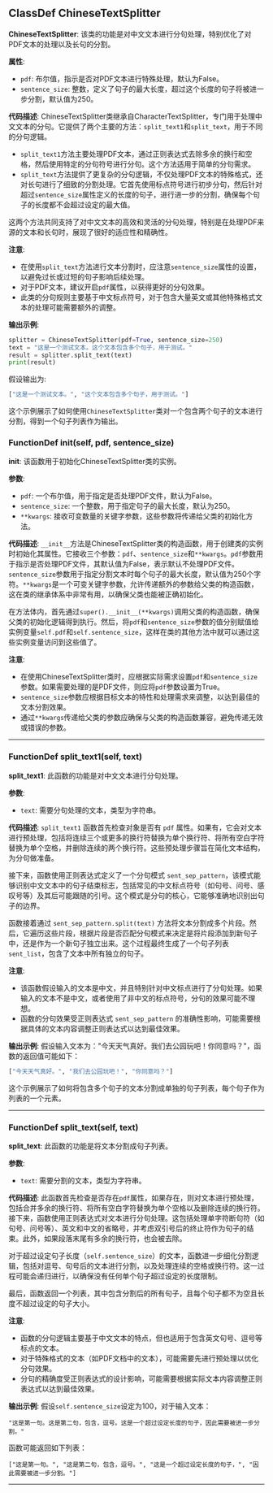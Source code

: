 ## ClassDef ChineseTextSplitter

**ChineseTextSplitter**: 该类的功能是对中文文本进行分句处理，特别优化了对PDF文本的处理以及长句的分割。

**属性**:

- `pdf`: 布尔值，指示是否对PDF文本进行特殊处理，默认为False。
- `sentence_size`: 整数，定义了句子的最大长度，超过这个长度的句子将被进一步分割，默认值为250。

**代码描述**:
ChineseTextSplitter类继承自CharacterTextSplitter，专门用于处理中文文本的分句。它提供了两个主要的方法：`split_text1`和`split_text`，用于不同的分句逻辑。

- `split_text1`方法主要处理PDF文本，通过正则表达式去除多余的换行和空格，然后使用特定的分句符号进行分句。这个方法适用于简单的分句需求。
- `split_text`方法提供了更复杂的分句逻辑，不仅处理PDF文本的特殊格式，还对长句进行了细致的分割处理。它首先使用标点符号进行初步分句，然后针对超过`sentence_size`属性定义的长度的句子，进行进一步的分割，确保每个句子的长度都不会超过设定的最大值。

这两个方法共同支持了对中文文本的高效和灵活的分句处理，特别是在处理PDF来源的文本和长句时，展现了很好的适应性和精确性。

**注意**:

- 在使用`split_text`方法进行文本分割时，应注意`sentence_size`属性的设置，以避免过长或过短的句子影响后续处理。
- 对于PDF文本，建议开启`pdf`属性，以获得更好的分句效果。
- 此类的分句规则主要基于中文标点符号，对于包含大量英文或其他特殊格式文本的处理可能需要额外的调整。

**输出示例**:

```python
splitter = ChineseTextSplitter(pdf=True, sentence_size=250)
text = "这是一个测试文本。这个文本包含多个句子，用于测试。"
result = splitter.split_text(text)
print(result)
```

假设输出为:

```python
["这是一个测试文本。", "这个文本包含多个句子，用于测试。"]
```

这个示例展示了如何使用`ChineseTextSplitter`类对一个包含两个句子的文本进行分割，得到一个句子列表作为输出。

### FunctionDef **init**(self, pdf, sentence_size)

****init****: 该函数用于初始化ChineseTextSplitter类的实例。

**参数**:

- `pdf`: 一个布尔值，用于指定是否处理PDF文件，默认为False。
- `sentence_size`: 一个整数，用于指定句子的最大长度，默认为250。
- `**kwargs`: 接收可变数量的关键字参数，这些参数将传递给父类的初始化方法。

**代码描述**:
`__init__`方法是ChineseTextSplitter类的构造函数，用于创建类的实例时初始化其属性。它接收三个参数：`pdf`、`sentence_size`和`**kwargs`。`pdf`参数用于指示是否处理PDF文件，其默认值为False，表示默认不处理PDF文件。`sentence_size`参数用于指定分割文本时每个句子的最大长度，默认值为250个字符。`**kwargs`是一个可变关键字参数，允许传递额外的参数给父类的构造函数，这在类的继承体系中非常有用，以确保父类也能被正确初始化。

在方法体内，首先通过`super().__init__(**kwargs)`调用父类的构造函数，确保父类的初始化逻辑得到执行。然后，将`pdf`和`sentence_size`参数的值分别赋值给实例变量`self.pdf`和`self.sentence_size`，这样在类的其他方法中就可以通过这些实例变量访问到这些值了。

**注意**:

- 在使用ChineseTextSplitter类时，应根据实际需求设置`pdf`和`sentence_size`参数。如果需要处理的是PDF文件，则应将`pdf`参数设置为True。
- `sentence_size`参数应根据目标文本的特性和处理需求来调整，以达到最佳的文本分割效果。
- 通过`**kwargs`传递给父类的参数应确保与父类的构造函数兼容，避免传递无效或错误的参数。

***

### FunctionDef split_text1(self, text)

**split_text1**: 此函数的功能是对中文文本进行分句处理。

**参数**:

- `text`: 需要分句处理的文本，类型为字符串。

**代码描述**:
`split_text1` 函数首先检查对象是否有 `pdf` 属性。如果有，它会对文本进行预处理，包括将连续三个或更多的换行符替换为单个换行符、将所有空白字符替换为单个空格，并删除连续的两个换行符。这些预处理步骤旨在简化文本结构，为分句做准备。

接下来，函数使用正则表达式定义了一个分句模式 `sent_sep_pattern`，该模式能够识别中文文本中的句子结束标志，包括常见的中文标点符号（如句号、问号、感叹号等）及其后可能跟随的引号。这个模式是分句的核心，它能够准确地识别出句子的边界。

函数接着通过 `sent_sep_pattern.split(text)` 方法将文本分割成多个片段。然后，它遍历这些片段，根据片段是否匹配分句模式来决定是将片段添加到新句子中，还是作为一个新句子独立出来。这个过程最终生成了一个句子列表 `sent_list`，包含了文本中所有独立的句子。

**注意**:

- 该函数假设输入的文本是中文，并且特别针对中文标点进行了分句处理。如果输入的文本不是中文，或者使用了非中文的标点符号，分句的效果可能不理想。
- 函数的分句效果受正则表达式 `sent_sep_pattern` 的准确性影响，可能需要根据具体的文本内容调整正则表达式以达到最佳效果。

**输出示例**:
假设输入文本为："今天天气真好。我们去公园玩吧！你同意吗？"，函数的返回值可能如下：

```python
["今天天气真好。", "我们去公园玩吧！", "你同意吗？"]
```

这个示例展示了如何将包含多个句子的文本分割成单独的句子列表，每个句子作为列表的一个元素。
***

### FunctionDef split_text(self, text)

**split_text**: 此函数的功能是将文本分割成句子列表。

**参数**:

- `text`: 需要分割的文本，类型为字符串。

**代码描述**:
此函数首先检查是否存在`pdf`属性，如果存在，则对文本进行预处理，包括合并多余的换行符、将所有空白字符替换为单个空格以及删除连续的换行符。接下来，函数使用正则表达式对文本进行分句处理。这包括处理单字符断句符（如句号、问号等）、英文和中文的省略号，并考虑双引号后的终止符作为句子的结束。此外，如果段落末尾有多余的换行符，也会被去除。

对于超过设定句子长度（`self.sentence_size`）的文本，函数进一步细化分割逻辑，包括对逗号、句号后的文本进行分割，以及处理连续的空格或换行符。这一过程可能会递归进行，以确保没有任何单个句子超过设定的长度限制。

最后，函数返回一个列表，其中包含分割后的所有句子，且每个句子都不为空且长度不超过设定的句子大小。

**注意**:

- 函数的分句逻辑主要基于中文文本的特点，但也适用于包含英文句号、逗号等标点的文本。
- 对于特殊格式的文本（如PDF文档中的文本），可能需要先进行预处理以优化分句效果。
- 分句的精确度受正则表达式的设计影响，可能需要根据实际文本内容调整正则表达式以达到最佳效果。

**输出示例**:
假设`self.sentence_size`设定为100，对于输入文本：

```
"这是第一句。这是第二句，包含，逗号。这是一个超过设定长度的句子，因此需要被进一步分割。"
```

函数可能返回如下列表：

```
["这是第一句。", "这是第二句，包含，逗号。", "这是一个超过设定长度的句子，", "因此需要被进一步分割。"]
```

***
